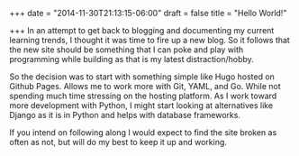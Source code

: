 +++
date = "2014-11-30T21:13:15-06:00"
draft = false
title = "Hello World!"

+++
In an attempt to get back to blogging and documenting my current learning trends, I thought it was time to fire up a new blog. So it follows that the new site should be something that I can poke and play with programming while building as that is my latest distraction/hobby.

So the decision was to start with something simple like Hugo hosted on Github Pages. Allows me to work more with Git, YAML, and Go. While not spending much time stressing on the hosting platform. As I work toward more development with Python, I might start looking at alternatives like Django as it is in Python and helps with database frameworks.

If you intend on following along I would expect to find the site broken as often as not, but will do my best to keep it up and working.
